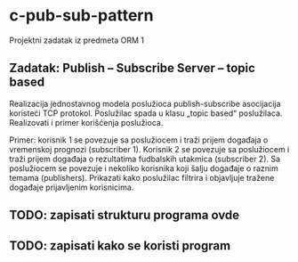# c-pub-sub-pattern
Projektni zadatak iz predmeta ORM 1

## Zadatak: Publish – Subscribe Server – topic based
Realizacija jednostavnog modela poslužioca publish-subscribe asocijacija koristeći TCP protokol. Poslužilac spada u klasu „topic based“ poslužilaca. Realizovati i primer korišćenja poslužioca.

Primer: korisnik 1 se povezuje sa poslužiocem i traži prijem događaja o vremenskoj prognozi (subscriber 1). Korisnik 2 se povezuje sa poslužiocem i traži prijem događaja o rezultatima fudbalskih utakmica (subscriber 2). Sa poslužiocem se povezuje i nekoliko korisnika koji šalju događaje o raznim temama (publishers). Prikazati kako poslužilac filtrira i objavljuje tražene događaje prijavljenim korisnicima.

## TODO: zapisati strukturu programa ovde

## TODO: zapisati kako se koristi program

